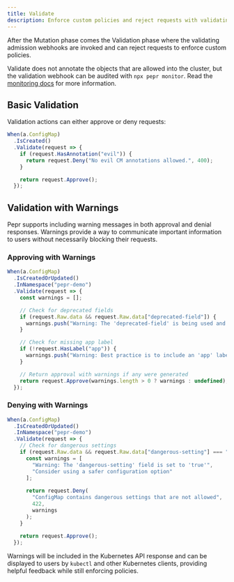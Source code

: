 ```yaml
---
title: Validate
description: Enforce custom policies and reject requests with validating admission webhooks
---
```


After the Mutation phase comes the Validation phase where the validating admission webhooks are invoked and can reject requests to enforce custom policies.

Validate does not annotate the objects that are allowed into the cluster, but the validation webhook can be audited with `npx pepr monitor`. Read the [monitoring docs](https://docs.pepr.dev/main/best-practices/#monitoring) for more information.

## Basic Validation

Validation actions can either approve or deny requests:

```ts
When(a.ConfigMap)
  .IsCreated()
  .Validate(request => {
    if (request.HasAnnotation("evil")) {
      return request.Deny("No evil CM annotations allowed.", 400);
    }

    return request.Approve();
  });
```

## Validation with Warnings

Pepr supports including warning messages in both approval and denial responses. Warnings provide a way to communicate important information to users without necessarily blocking their requests.

### Approving with Warnings

```ts
When(a.ConfigMap)
  .IsCreatedOrUpdated()
  .InNamespace("pepr-demo")
  .Validate(request => {
    const warnings = [];

    // Check for deprecated fields
    if (request.Raw.data && request.Raw.data["deprecated-field"]) {
      warnings.push("Warning: The 'deprecated-field' is being used and will be removed in future versions");
    }

    // Check for missing app label
    if (!request.HasLabel("app")) {
      warnings.push("Warning: Best practice is to include an 'app' label for resource identification");
    }

    // Return approval with warnings if any were generated
    return request.Approve(warnings.length > 0 ? warnings : undefined);
  });
```

### Denying with Warnings

```ts
When(a.ConfigMap)
  .IsCreatedOrUpdated()
  .InNamespace("pepr-demo")
  .Validate(request => {
    // Check for dangerous settings
    if (request.Raw.data && request.Raw.data["dangerous-setting"] === "true") {
      const warnings = [
        "Warning: The 'dangerous-setting' field is set to 'true'",
        "Consider using a safer configuration option"
      ];
      
      return request.Deny(
        "ConfigMap contains dangerous settings that are not allowed",
        422,
        warnings
      );
    }
    
    return request.Approve();
  });
```

Warnings will be included in the Kubernetes API response and can be displayed to users by `kubectl` and other Kubernetes clients, providing helpful feedback while still enforcing policies.